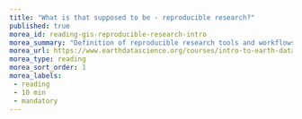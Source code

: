 ```yaml
---
title: "What is that supposed to be - reproducible research?"
published: true
morea_id: reading-gis-reproducible-research-intro
morea_summary: "Definition of reproducible research tools and workflows"
morea_url: https://www.earthdatascience.org/courses/intro-to-earth-data-science/open-reproducible-science/get-started-open-reproducible-science/
morea_type: reading
morea_sort_order: 1
morea_labels:
 - reading
 - 10 min
 - mandatory
---
```


